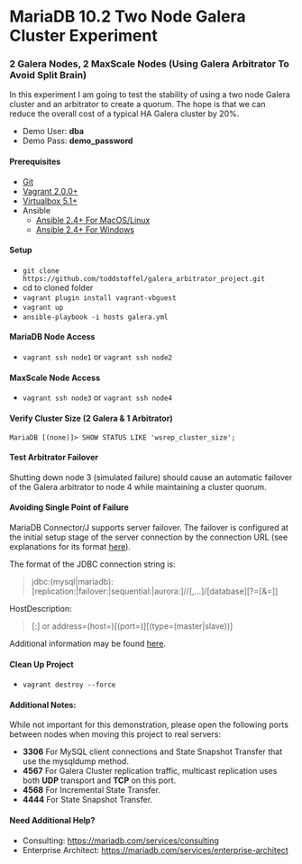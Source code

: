 # MariaDB 10.2 Two Node Galera Cluster Experiment
###  2 Galera Nodes, 2 MaxScale Nodes (Using Galera Arbitrator To Avoid Split Brain)

In this experiment I am going to test the stability of using a two node Galera cluster and an arbitrator to create a quorum. The hope is that we can reduce the overall cost of a typical HA Galera cluster by 20%.

* Demo User: **dba**
* Demo Pass: **demo_password**

#### Prerequisites

* [Git](https://git-scm.com/download/)
* [Vagrant 2.0.0+](https://www.vagrantup.com/downloads.html)
* [Virtualbox 5.1+](https://www.virtualbox.org/wiki/Downloads)
* Ansible
  * [Ansible 2.4+ For MacOS/Linux](http://docs.ansible.com/ansible/latest/intro_installation.html) 
  * [Ansible 2.4+ For Windows](https://www.jeffgeerling.com/blog/2017/using-ansible-through-windows-10s-subsystem-linux)

#### Setup

* `git clone https://github.com/toddstoffel/galera_arbitrator_project.git`
* cd to cloned folder
* `vagrant plugin install vagrant-vbguest`
* `vagrant up`
* `ansible-playbook -i hosts galera.yml`

#### MariaDB Node Access

* `vagrant ssh node1` or `vagrant ssh node2`

#### MaxScale Node Access

* `vagrant ssh node3` or `vagrant ssh node4`

#### Verify Cluster Size (2 Galera & 1 Arbitrator)

`MariaDB [(none)]> SHOW STATUS LIKE 'wsrep_cluster_size';`

#### Test Arbitrator Failover

Shutting down node 3 (simulated failure) should cause an automatic failover of the Galera arbitrator to node 4 while maintaining a cluster quorum.

#### Avoiding Single Point of Failure

MariaDB Connector/J supports server failover. The failover is configured at the initial setup stage of the server connection by the connection URL (see explanations for its format [here](https://mariadb.com/kb/en/library/about-mariadb-connector-j/)).

The format of the JDBC connection string is:
> jdbc:(mysql|mariadb):[replication:|failover:|sequential:|aurora:]//<hostDescription>[,<hostDescription>...]/[database][?<key1>=<value1>[&<key2>=<value2>]]

HostDescription:
> <host>[:<portnumber>]  or address=(host=<host>)[(port=<portnumber>)][(type=(master|slave))]

Additional information may be found [here](https://dev.mysql.com/doc/connector-j/5.1/en/connector-j-config-failover.html).

####  Clean Up Project

* `vagrant destroy --force`

#### Additional Notes:

While not important for this demonstration, please open the following ports between nodes when moving this project to real servers:

* **3306** For MySQL client connections and State Snapshot Transfer that use the mysqldump method.
* **4567** For Galera Cluster replication traffic, multicast replication uses both **UDP** transport and **TCP** on this port.
* **4568** For Incremental State Transfer.
* **4444** For State Snapshot Transfer.

#### Need Additional Help?

* Consulting: https://mariadb.com/services/consulting
* Enterprise Architect: https://mariadb.com/services/enterprise-architect
